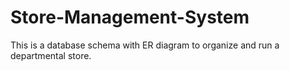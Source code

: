 # Store-Management-System
This is a database schema with ER diagram to organize and run a departmental store.
